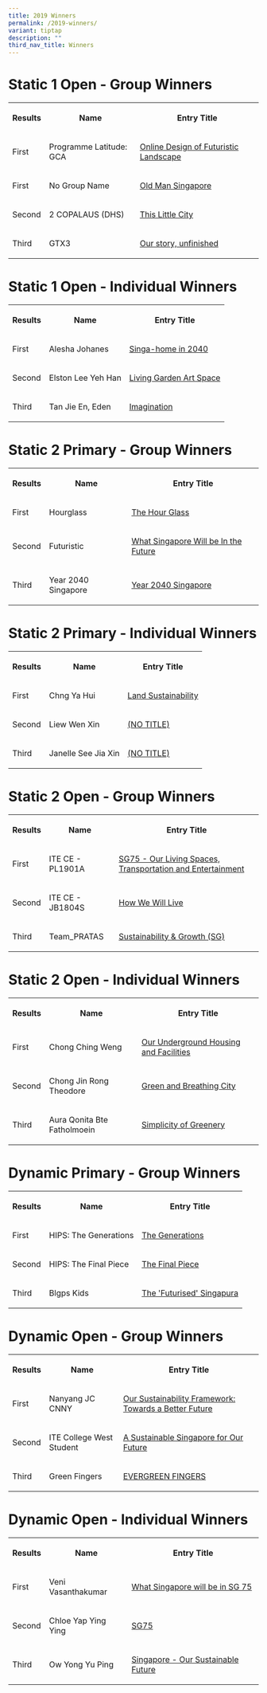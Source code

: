 ```yaml
---
title: 2019 Winners
permalink: /2019-winners/
variant: tiptap
description: ""
third_nav_title: Winners
---
```

<h1><strong>Static 1 Open - Group Winners</strong></h1>
<table style="minWidth: 75px">
<colgroup>
<col>
<col>
<col>
</colgroup>
<tbody>
<tr>
<th rowspan="1" colspan="1">
<p>Results</p>
</th>
<th rowspan="1" colspan="1">
<p>Name</p>
</th>
<th rowspan="1" colspan="1">
<p>Entry Title</p>
</th>
</tr>
<tr>
<td rowspan="1" colspan="1">
<p>First</p>
</td>
<td rowspan="1" colspan="1">
<p>Programme Latitude: GCA</p>
</td>
<td rowspan="1" colspan="1">
<p><a href="https://www.facebook.com/oursg75/photos/ms.c.eJwtycENADEIA7CNTqEhAfZfrLqKp2U6RIsR4wE~;Ptu~;e7AuVZvKWnemiAOt57wnLoMkEBI~-.bps.a.361522957864927/361536531196903/?type=3&amp;theater" rel="noopener nofollow" target="_blank">Online Design of Futuristic Landscape</a>
</p>
</td>
</tr>
<tr>
<td rowspan="1" colspan="1">
<p>First</p>
</td>
<td rowspan="1" colspan="1">
<p>No Group Name</p>
</td>
<td rowspan="1" colspan="1">
<p><a href="https://www.facebook.com/oursg75/photos/a.361522957864927/361536844530205/?type=3&amp;theater" rel="noopener nofollow" target="_blank">Old Man Singapore</a>
</p>
</td>
</tr>
<tr>
<td rowspan="1" colspan="1">
<p>Second</p>
</td>
<td rowspan="1" colspan="1">
<p>2 COPALAUS (DHS)</p>
</td>
<td rowspan="1" colspan="1">
<p><a href="https://www.facebook.com/oursg75/photos/a.361522957864927/361536927863530/?type=3&amp;theater" rel="noopener nofollow" target="_blank">This Little City</a>
</p>
</td>
</tr>
<tr>
<td rowspan="1" colspan="1">
<p>Third</p>
</td>
<td rowspan="1" colspan="1">
<p>GTX3</p>
</td>
<td rowspan="1" colspan="1">
<p><a href="https://www.facebook.com/oursg75/photos/a.361522957864927/361536757863547/?type=3&amp;theater" rel="noopener nofollow" target="_blank">Our story, unfinished</a>
</p>
</td>
</tr>
</tbody>
</table>
<h1><strong>Static 1 Open - Individual Winners</strong></h1>
<table style="minWidth: 75px">
<colgroup>
<col>
<col>
<col>
</colgroup>
<tbody>
<tr>
<th rowspan="1" colspan="1">
<p>Results</p>
</th>
<th rowspan="1" colspan="1">
<p>Name</p>
</th>
<th rowspan="1" colspan="1">
<p>Entry Title</p>
</th>
</tr>
<tr>
<td rowspan="1" colspan="1">
<p>First</p>
</td>
<td rowspan="1" colspan="1">
<p>Alesha Johanes</p>
</td>
<td rowspan="1" colspan="1">
<p><a href="https://www.facebook.com/oursg75/photos/a.361522957864927/361524951198061/?type=3&amp;theater" rel="noopener nofollow" target="_blank">Singa-home in 2040</a>
</p>
</td>
</tr>
<tr>
<td rowspan="1" colspan="1">
<p>Second</p>
</td>
<td rowspan="1" colspan="1">
<p>Elston Lee Yeh Han</p>
</td>
<td rowspan="1" colspan="1">
<p><a href="https://www.facebook.com/oursg75/photos/a.361522957864927/361524461198110/?type=3&amp;theater" rel="noopener nofollow" target="_blank">Living Garden Art Space</a>
</p>
</td>
</tr>
<tr>
<td rowspan="1" colspan="1">
<p>Third</p>
</td>
<td rowspan="1" colspan="1">
<p>Tan Jie En, Eden</p>
</td>
<td rowspan="1" colspan="1">
<p><a href="https://www.facebook.com/oursg75/photos/a.361522957864927/361524797864743/?type=3&amp;theater" rel="noopener nofollow" target="_blank">Imagination</a>
</p>
</td>
</tr>
</tbody>
</table>
<h1><strong>Static 2 Primary - Group Winners</strong></h1>
<table style="minWidth: 75px">
<colgroup>
<col>
<col>
<col>
</colgroup>
<tbody>
<tr>
<th rowspan="1" colspan="1">
<p>Results</p>
</th>
<th rowspan="1" colspan="1">
<p>Name</p>
</th>
<th rowspan="1" colspan="1">
<p>Entry Title</p>
</th>
</tr>
<tr>
<td rowspan="1" colspan="1">
<p>First</p>
</td>
<td rowspan="1" colspan="1">
<p>Hourglass</p>
</td>
<td rowspan="1" colspan="1">
<p><a href="https://www.facebook.com/oursg75/photos/a.361553917861831/361556374528252/?type=3&amp;theater" rel="noopener nofollow" target="_blank">The Hour Glass</a>
</p>
</td>
</tr>
<tr>
<td rowspan="1" colspan="1">
<p>Second</p>
</td>
<td rowspan="1" colspan="1">
<p>Futuristic</p>
</td>
<td rowspan="1" colspan="1">
<p><a href="https://www.facebook.com/oursg75/photos/a.361553917861831/361556467861576/?type=3&amp;theater" rel="noopener nofollow" target="_blank">What Singapore Will be In the Future</a>
</p>
</td>
</tr>
<tr>
<td rowspan="1" colspan="1">
<p>Third</p>
</td>
<td rowspan="1" colspan="1">
<p>Year 2040 Singapore</p>
</td>
<td rowspan="1" colspan="1">
<p><a href="https://www.facebook.com/oursg75/photos/a.361553917861831/361556554528234/?type=3&amp;theater" rel="noopener nofollow" target="_blank">Year 2040 Singapore</a>
</p>
</td>
</tr>
</tbody>
</table>
<h1><strong>Static 2 Primary - Individual Winners</strong></h1>
<table style="minWidth: 75px">
<colgroup>
<col>
<col>
<col>
</colgroup>
<tbody>
<tr>
<th rowspan="1" colspan="1">
<p>Results</p>
</th>
<th rowspan="1" colspan="1">
<p>Name</p>
</th>
<th rowspan="1" colspan="1">
<p>Entry Title</p>
</th>
</tr>
<tr>
<td rowspan="1" colspan="1">
<p>First</p>
</td>
<td rowspan="1" colspan="1">
<p>Chng Ya Hui</p>
</td>
<td rowspan="1" colspan="1">
<p><a href="https://www.facebook.com/oursg75/photos/a.361553917861831/361554434528446/?type=3&amp;theater" rel="noopener nofollow" target="_blank">Land Sustainability</a>
</p>
</td>
</tr>
<tr>
<td rowspan="1" colspan="1">
<p>Second</p>
</td>
<td rowspan="1" colspan="1">
<p>Liew Wen Xin</p>
</td>
<td rowspan="1" colspan="1">
<p><a href="https://www.facebook.com/oursg75/photos/a.361553917861831/361554954528394/?type=3&amp;theater" rel="noopener nofollow" target="_blank">(NO TITLE)</a>
</p>
</td>
</tr>
<tr>
<td rowspan="1" colspan="1">
<p>Third</p>
</td>
<td rowspan="1" colspan="1">
<p>Janelle See Jia Xin</p>
</td>
<td rowspan="1" colspan="1">
<p><a href="https://www.facebook.com/oursg75/photos/a.361553917861831/361554474528442/?type=3&amp;theater" rel="noopener nofollow" target="_blank">(NO TITLE)</a>
</p>
</td>
</tr>
</tbody>
</table>
<h1><strong>Static 2 Open - Group Winners</strong></h1>
<table style="minWidth: 75px">
<colgroup>
<col>
<col>
<col>
</colgroup>
<tbody>
<tr>
<th rowspan="1" colspan="1">
<p>Results</p>
</th>
<th rowspan="1" colspan="1">
<p>Name</p>
</th>
<th rowspan="1" colspan="1">
<p>Entry Title</p>
</th>
</tr>
<tr>
<td rowspan="1" colspan="1">
<p>First</p>
</td>
<td rowspan="1" colspan="1">
<p>ITE CE - PL1901A</p>
</td>
<td rowspan="1" colspan="1">
<p><a href="https://www.facebook.com/oursg75/photos/a.361579631192593/361582044525685/?type=3&amp;theater" rel="noopener nofollow" target="_blank">SG75 - Our Living Spaces, Transportation and Entertainment</a>
</p>
</td>
</tr>
<tr>
<td rowspan="1" colspan="1">
<p>Second</p>
</td>
<td rowspan="1" colspan="1">
<p>ITE CE - JB1804S</p>
</td>
<td rowspan="1" colspan="1">
<p><a href="https://www.facebook.com/oursg75/photos/a.361579631192593/361582151192341/?type=3&amp;theater" rel="noopener nofollow" target="_blank">How We Will Live</a>
</p>
</td>
</tr>
<tr>
<td rowspan="1" colspan="1">
<p>Third</p>
</td>
<td rowspan="1" colspan="1">
<p>Team_PRATAS</p>
</td>
<td rowspan="1" colspan="1">
<p><a href="https://www.facebook.com/oursg75/photos/a.361579631192593/361584294525460/?type=3&amp;theater" rel="noopener nofollow" target="_blank">Sustainability &amp; Growth (SG)</a>
</p>
</td>
</tr>
</tbody>
</table>
<h1><strong>Static 2 Open - Individual Winners</strong></h1>
<table style="minWidth: 75px">
<colgroup>
<col>
<col>
<col>
</colgroup>
<tbody>
<tr>
<th rowspan="1" colspan="1">
<p>Results</p>
</th>
<th rowspan="1" colspan="1">
<p>Name</p>
</th>
<th rowspan="1" colspan="1">
<p>Entry Title</p>
</th>
</tr>
<tr>
<td rowspan="1" colspan="1">
<p>First</p>
</td>
<td rowspan="1" colspan="1">
<p>Chong Ching Weng</p>
</td>
<td rowspan="1" colspan="1">
<p><a href="https://www.facebook.com/oursg75/photos/a.361579631192593/361580431192513/?type=3&amp;theater" rel="noopener nofollow" target="_blank">Our Underground Housing and Facilities</a>
</p>
</td>
</tr>
<tr>
<td rowspan="1" colspan="1">
<p>Second</p>
</td>
<td rowspan="1" colspan="1">
<p>Chong Jin Rong Theodore</p>
</td>
<td rowspan="1" colspan="1">
<p><a href="https://www.facebook.com/oursg75/photos/a.361579631192593/361581014525788/?type=3&amp;theater" rel="noopener nofollow" target="_blank">Green and Breathing City</a>
</p>
</td>
</tr>
<tr>
<td rowspan="1" colspan="1">
<p>Third</p>
</td>
<td rowspan="1" colspan="1">
<p>Aura Qonita Bte Fatholmoein</p>
</td>
<td rowspan="1" colspan="1">
<p><a href="https://www.facebook.com/oursg75/photos/a.361579631192593/361580257859197/?type=3&amp;theater" rel="noopener nofollow" target="_blank">Simplicity of Greenery</a>
</p>
</td>
</tr>
</tbody>
</table>
<h1><strong>Dynamic Primary - Group Winners</strong></h1>
<table style="minWidth: 75px">
<colgroup>
<col>
<col>
<col>
</colgroup>
<tbody>
<tr>
<th rowspan="1" colspan="1">
<p>Results</p>
</th>
<th rowspan="1" colspan="1">
<p>Name</p>
</th>
<th rowspan="1" colspan="1">
<p>Entry Title</p>
</th>
</tr>
<tr>
<td rowspan="1" colspan="1">
<p>First</p>
</td>
<td rowspan="1" colspan="1">
<p>HIPS: The Generations</p>
</td>
<td rowspan="1" colspan="1">
<p><a href="https://www.facebook.com/oursg75/videos/vl.2381116968825166/637393373409007/?type=1&amp;theater" rel="noopener nofollow" target="_blank">The Generations</a>
</p>
</td>
</tr>
<tr>
<td rowspan="1" colspan="1">
<p>Second</p>
</td>
<td rowspan="1" colspan="1">
<p>HIPS: The Final Piece</p>
</td>
<td rowspan="1" colspan="1">
<p><a href="https://www.facebook.com/oursg75/videos/vl.2381116968825166/368757284049788/?type=1&amp;theater" rel="noopener nofollow" target="_blank">The Final Piece</a>
</p>
</td>
</tr>
<tr>
<td rowspan="1" colspan="1">
<p>Third</p>
</td>
<td rowspan="1" colspan="1">
<p>Blgps Kids</p>
</td>
<td rowspan="1" colspan="1">
<p><a href="https://www.facebook.com/oursg75/videos/vl.2381116968825166/2281267771989560/?type=1&amp;theater" rel="noopener nofollow" target="_blank">The 'Futurised' Singapura</a>
</p>
</td>
</tr>
</tbody>
</table>
<h1><strong>Dynamic Open - Group Winners</strong></h1>
<table style="minWidth: 75px">
<colgroup>
<col>
<col>
<col>
</colgroup>
<tbody>
<tr>
<th rowspan="1" colspan="1">
<p>Results</p>
</th>
<th rowspan="1" colspan="1">
<p>Name</p>
</th>
<th rowspan="1" colspan="1">
<p>Entry Title</p>
</th>
</tr>
<tr>
<td rowspan="1" colspan="1">
<p>First</p>
</td>
<td rowspan="1" colspan="1">
<p>Nanyang JC CNNY</p>
</td>
<td rowspan="1" colspan="1">
<p><a href="https://www.facebook.com/oursg75/videos/vl.499974227215266/612380355952799/?type=1&amp;theater" rel="noopener nofollow" target="_blank">Our Sustainability Framework: Towards a Better Future</a>
</p>
</td>
</tr>
<tr>
<td rowspan="1" colspan="1">
<p>Second</p>
</td>
<td rowspan="1" colspan="1">
<p>ITE College West Student</p>
</td>
<td rowspan="1" colspan="1">
<p><a href="https://www.facebook.com/oursg75/videos/vl.499974227215266/3036481679759972/?type=1&amp;theater" rel="noopener nofollow" target="_blank">A Sustainable Singapore for Our Future</a>
</p>
</td>
</tr>
<tr>
<td rowspan="1" colspan="1">
<p>Third</p>
</td>
<td rowspan="1" colspan="1">
<p>Green Fingers</p>
</td>
<td rowspan="1" colspan="1">
<p><a href="https://www.facebook.com/oursg75/videos/vl.499974227215266/496594364498894/?type=1&amp;theater" rel="noopener nofollow" target="_blank">EVERGREEN FINGERS</a>
</p>
</td>
</tr>
</tbody>
</table>
<h1><strong>Dynamic Open - Individual Winners</strong></h1>
<table style="minWidth: 75px">
<colgroup>
<col>
<col>
<col>
</colgroup>
<tbody>
<tr>
<th rowspan="1" colspan="1">
<p>Results</p>
</th>
<th rowspan="1" colspan="1">
<p>Name</p>
</th>
<th rowspan="1" colspan="1">
<p>Entry Title</p>
</th>
</tr>
<tr>
<td rowspan="1" colspan="1">
<p>First</p>
</td>
<td rowspan="1" colspan="1">
<p>Veni Vasanthakumar</p>
</td>
<td rowspan="1" colspan="1">
<p><a href="https://www.facebook.com/oursg75/videos/vl.499974227215266/899231800448953/?type=1&amp;theater" rel="noopener nofollow" target="_blank">What Singapore will be in SG 75</a>
</p>
</td>
</tr>
<tr>
<td rowspan="1" colspan="1">
<p>Second</p>
</td>
<td rowspan="1" colspan="1">
<p>Chloe Yap Ying Ying</p>
</td>
<td rowspan="1" colspan="1">
<p><a href="https://www.facebook.com/oursg75/videos/vl.499974227215266/645878532586087/?type=1&amp;theater" rel="noopener nofollow" target="_blank">SG75</a>
</p>
</td>
</tr>
<tr>
<td rowspan="1" colspan="1">
<p>Third</p>
</td>
<td rowspan="1" colspan="1">
<p>Ow Yong Yu Ping</p>
</td>
<td rowspan="1" colspan="1">
<p><a href="https://www.facebook.com/oursg75/videos/vl.499974227215266/358487545062847/?type=1&amp;theater" rel="noopener nofollow" target="_blank">Singapore - Our Sustainable Future</a>
</p>
</td>
</tr>
</tbody>
</table>
<p></p>